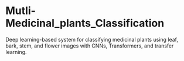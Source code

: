 # Mutli-Medicinal_plants_Classification
Deep learning-based system for classifying medicinal plants using leaf, bark, stem, and flower images with CNNs, Transformers, and transfer learning.

